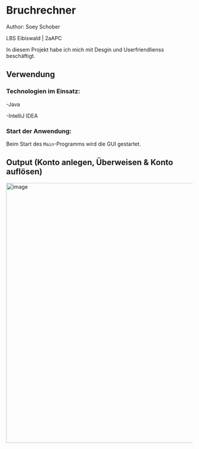 # Bruchrechner

Author: Soey Schober

LBS Eibiswald | 2aAPC

In diesem Projekt habe ich mich mit Desgin und Userfriendlienss beschäftigt.


## Verwendung

### Technologien im Einsatz:

-Java

-IntelliJ IDEA

### Start der Anwendung:

Beim Start des `Main`-Programms wird die GUI gestartet.


## Output (Konto anlegen, Überweisen & Konto auflösen)


<img width="1159" height="703" alt="image" src="https://github.com/user-attachments/assets/a8ee114f-aa4b-4e8e-95ac-e4cf4bdce3c6" />
